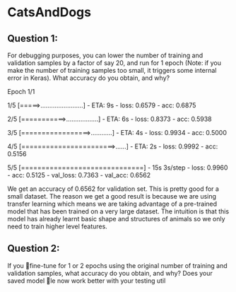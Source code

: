 # CatsAndDogs

## Question 1:

For debugging purposes, you can lower the number of training and validation samples
by a factor of say 20, and run for 1 epoch (Note: if you make the number of training samples
too small, it triggers some internal error in Keras). What accuracy do you obtain, and why?

Epoch 1/1

1/5 [=====>........................] - ETA: 9s - loss: 0.6579 - acc: 0.6875

2/5 [===========>..................] - ETA: 6s - loss: 0.8373 - acc: 0.5938

3/5 [=================>............] - ETA: 4s - loss: 0.9934 - acc: 0.5000

4/5 [=======================>......] - ETA: 2s - loss: 0.9992 - acc: 0.5156

5/5 [==============================] - 15s 3s/step - loss: 0.9960 - acc: 0.5125 - val_loss: 0.7363 - val_acc: 0.6562


We get an accuracy of 0.6562 for validation set. This is pretty good for a small dataset. 
The reason we get a good result is because we are using transfer learning which means we are taking 
advantage of a pre-trained model that has been trained on a very large dataset. The intuition is that
this model has already learnt basic shape and structures of animals so we only need to train higher level 
features. 


## Question 2: 

If you fine-tune for 1 or 2 epochs using the original number of training and validation
samples, what accuracy do you obtain, and why? Does your saved model le now work better
with your testing util

